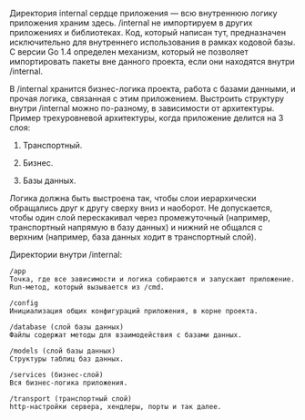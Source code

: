 Директория internal сердце приложения — всю внутреннюю логику приложения храним здесь. /internal не импортируем в других приложениях и библиотеках. Код, который написан тут, предназначен исключительно для внутреннего использования в рамках кодовой базы. С версии Go 1.4 определен механизм, который не позволяет импортировать пакеты вне данного проекта, если они находятся внутри /internal. 

В /internal хранится бизнес-логика проекта, работа с базами данными, и прочая логика, связанная с этим приложением. Выстроить структуру внутри /internal можно по-разному, в зависимости от архитектуры. Пример трехуровневой архитектуры, когда приложение делится на 3 слоя:

1. Транспортный.

2. Бизнес.

3. Базы данных.

Логика должна быть выстроена так, чтобы слои иерархически обращались друг к другу сверху вниз и наоборот. Не допускается, чтобы один слой перескакивал через промежуточный (например, транспортный напрямую в базу данных) и нижний не общался с верхним (например, база данных ходит в транспортный слой).

Директории внутри /internal:

    /app
    Точка, где все зависимости и логика собираются и запускают приложение. Run-метод, который вызывается из /cmd.

    /config
    Инициализация общих конфигураций приложения, в корне проекта.

    /database (слой базы данных)
    Файлы содержат методы для взаимодействия с базами данных.

    /models (слой базы данных)
    Структуры таблиц баз данных.

    /services (бизнес-слой)
    Вся бизнес-логика приложения.

    /transport (транспортный слой)
    http-настройки сервера, хендлеры, порты и так далее.
